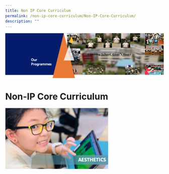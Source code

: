 ```yaml
---
title: Non IP Core Curriculum
permalink: /non-ip-core-curriculum/Non-IP-Core-Curriculum/
description: ""
---
```

![](/images/OurProgrammes1.png)

Non-IP Core Curriculum
======================

<p><a href="[http://google.com/linkhere](http://google.com/linkhere)"><img style="width:65%" src="/images/Aestheticss.png"></a></p>